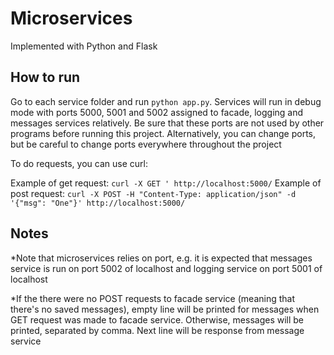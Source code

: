 # Microservices
Implemented with Python and Flask

## How to run
Go to each service folder and run `python app.py`. Services will run in debug mode with ports 5000, 5001 and 5002 assigned to facade, logging and messages services relatively. Be sure that these ports are not used by other programs before running this project. Alternatively, you can change ports, but be careful to change ports everywhere throughout the project

То do requests, you can use curl:

Example of get request: `curl -X GET ' http://localhost:5000/`
Example of post request: `curl -X POST -H "Content-Type: application/json" -d '{"msg": "One"}' http://localhost:5000/`

## Notes
*Note that microservices relies on port, e.g. it is expected that messages service is run on port 5002 of localhost and logging service on port 5001 of localhost

*If the there were no POST requests to facade service (meaning that there's no saved messages), empty line will be printed for messages when GET request was made to facade service. Otherwise, messages will be printed, separated by comma. Next line will be response from message service
